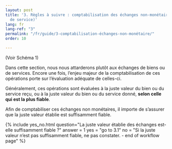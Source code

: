 ```yaml
---
layout: post
title: '3. Règles à suivre : comptabilisation des échanges non-monétaires (échanges
  de service)'
lang: fr
lang-ref: "3"
permalink: "/fr/guide/3-comptabilisation-échanges-non-monétaire/"
order: 10

---
```

(Voir Schéma 1)

Dans cette section, nous nous attarderons plutôt aux échanges de biens ou de services. Encore une fois, l’enjeu majeur de la comptabilisation de ces opérations porte sur l’évaluation adéquate de celles-ci.

Généralement, ces opérations sont évaluées à la juste valeur du bien ou du service reçu, ou à la juste valeur du bien ou du service donné, **selon celle qui est la plus fiable**.

Afin de comptabiliser ces échanges non monétaires, iI importe de s’assurer que la juste valeur établie est suffisamment fiable.


{% include yes_no.html
question="La juste valeur établie des échanges est-elle suffisamment fiable ?"
answer = 1
yes = "go to 3.1"
no = "Si la juste valeur n’est pas suffisamment fiable, ne pas constater. - end of workflow page"
%}